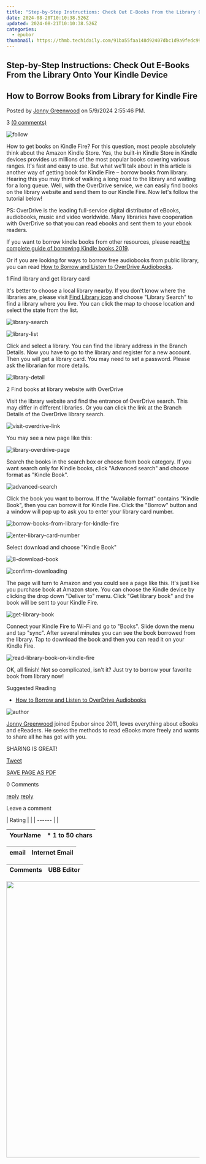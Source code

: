 ```yaml
---
title: "Step-by-Step Instructions: Check Out E-Books From the Library Onto Your Kindle Device"
date: 2024-08-20T10:10:38.526Z
updated: 2024-08-21T10:10:38.526Z
categories:
  - epubor
thumbnail: https://thmb.techidaily.com/91ba55faa148d92407dbc1d9a9fedc994b551d4a3d25bebb5c143d9e5179f4c7.jpg
---
```


## Step-by-Step Instructions: Check Out E-Books From the Library Onto Your Kindle Device

## How to Borrow Books from Library for Kindle Fire

Posted by [Jonny Greenwood](https://plus.google.com/u/0/+JonnyGreenwood999) on 5/9/2024 2:55:46 PM.

3 [(0 comments)](http://www.epubor.com/#comment-area) 



![follow](http://www.epubor.com/images/follow.png)

How to get books on Kindle Fire? For this question, most people absolutely think about the Amazon Kindle Store. Yes, the built-in Kindle Store in Kindle devices provides us millions of the most popular books covering various ranges. It's fast and easy to use. But what we'll talk about in this article is another way of getting book for Kindle Fire – borrow books from library. Hearing this you may think of walking a long road to the library and waiting for a long queue. Well, with the OverDrive service, we can easily find books on the library website and send them to our Kindle Fire. Now let's follow the tutorial below!

PS: OverDrive is the leading full-service digital distributor of eBooks, audiobooks, music and video worldwide. Many libraries have cooperation with OverDrive so that you can read ebooks and sent them to your ebook readers.

If you want to borrow kindle books from other resources, please read[the complete guide of borrowing Kindle books 2019](https://tools.techidaily.com/epubor/products/).

Or if you are looking for ways to borrow free audiobooks from public library, you can read [How to Borrow and Listen to OverDrive Audiobooks](https://tools.techidaily.com/epubor/products/).

1 Find library and get library card 

It's better to choose a local library nearby. If you don't know where the libraries are, please visit [Find Library icon](https://www.overdrive.com/libraries) and choose "Library Search" to find a library where you live. You can click the map to choose location and select the state from the list.

![library-search](https://www.epubor.com/images/uppic/1-library-search.jpg)

![library-list](https://www.epubor.com/images/uppic/2-library-list.jpg)

Click and select a library. You can find the library address in the Branch Details. Now you have to go to the library and register for a new account. Then you will get a library card. You may need to set a password. Please ask the librarian for more details.

![library-detail](https://www.epubor.com/images/uppic/3-library-detail.jpg)

2 Find books at library website with OverDrive 

Visit the library website and find the entrance of OverDrive search. This may differ in different libraries. Or you can click the link at the Branch Details of the OverDrive library search.

![visit-overdrive-link](https://www.epubor.com/images/uppic/3-visit-overdrive-link.jpg)

You may see a new page like this:

![library-overdrive-page](https://www.epubor.com/images/uppic/4-library-overdrive-page.jpg)

Search the books in the search box or choose from book category. If you want search only for Kindle books, click "Advanced search" and choose format as "Kindle Book".

![advanced-search](https://www.epubor.com/images/uppic/5-advanced-search.jpg)

Click the book you want to borrow. If the "Available format" contains "Kindle Book", then you can borrow it for Kindle Fire. Click the "Borrow" button and a window will pop up to ask you to enter your library card number. 

![borrow-books-from-library-for-kindle-fire](https://www.epubor.com/images/uppic/6-select-book.jpg)

![enter-library-card-number](https://www.epubor.com/images/uppic/7-enter-library-card-number.jpg)

Select download and choose "Kindle Book"

![8-download-book](https://www.epubor.com/images/uppic/8-download-book.jpg)

![confirm-downloading](https://www.epubor.com/images/uppic/9-confirm-downloading.jpg)

The page will turn to Amazon and you could see a page like this. It's just like you purchase book at Amazon store. You can choose the Kindle device by clicking the drop down "Deliver to" menu. Click "Get library book" and the book will be sent to your Kindle Fire.

![get-library-book](https://www.epubor.com/images/uppic/10-get-library-book.jpg)

Connect your Kindle Fire to Wi-Fi and go to "Books". Slide down the menu and tap "sync". After several minutes you can see the book borrowed from the library. Tap to download the book and then you can read it on your Kindle Fire.

![read-library-book-on-kindle-fire](https://www.epubor.com/images/uppic/11-read-library-book-on-kindle-fire.jpg)

OK, all finish! Not so complicated, isn't it? Just try to borrow your favorite book from library now!

Suggested Reading

* [How to Borrow and Listen to OverDrive Audiobooks](https://tools.techidaily.com/epubor/products/)

![author](https://www.epubor.com/images/uppic/jonny.png)

[Jonny Greenwood](https://plus.google.com/u/0/+JonnyGreenwood999) joined Epubor since 2011, loves everything about eBooks and eReaders. He seeks the methods to read eBooks more freely and wants to share all he has got with you.

SHARING IS GREAT!

[Tweet](https://twitter.com/share) 

[SAVE PAGE AS PDF](https://tools.techidaily.com/epubor/products/) 



0 Comments

[reply](https://tools.techidaily.com/epubor/products/) [reply](https://tools.techidaily.com/epubor/products/) 

Leave a comment

| Rating |  |
| ------ |  |

| YourName | \*  1 to 50 chars |
| -------- | ----------------- |

| email | Internet Email |
| ----- | -------------- |

| Comments | UBB Editor |
| -------- | ---------- |

<ins class="adsbygoogle"
     style="display:block"
     data-ad-format="autorelaxed"
     data-ad-client="ca-pub-7571918770474297"
     data-ad-slot="1223367746"></ins>



<ins class="adsbygoogle"
     style="display:block"
     data-ad-client="ca-pub-7571918770474297"
     data-ad-slot="8358498916"
     data-ad-format="auto"
     data-full-width-responsive="true"></ins>



<!-- affiliate ads begin -->
<a href="https://lightailing.sjv.io/c/5597632/1638364/17190" target="_top" id="1638364"><img src="//a.impactradius-go.com/display-ad/17190-1638364" border="0" alt="" width="1280" height="720"/></a><img height="0" width="0" src="https://imp.pxf.io/i/5597632/1638364/17190" style="position:absolute;visibility:hidden;" border="0" />
<!-- affiliate ads end -->